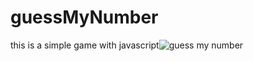 # guessMyNumber
this is a simple game with javascript![guess my number](https://user-images.githubusercontent.com/61775397/172610645-173fea5b-bd16-452e-8fca-b66b804c564c.JPG)
